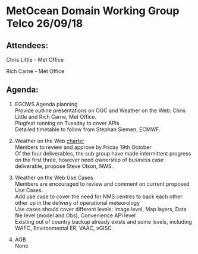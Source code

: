 # MetOcean Domain Working Group Telco 26/09/18 

## Attendees: 

Chris Little - Met Office 

Rich Carne - Met Office 

## Agenda:  

1. EGOWS Agenda planning <br>
Provide outline presentations on OGC and Weather on the Web: Chris Little and Rich Carne, Met Office.<br>
Plugfest running on Tuesday to cover APIs<br>
Detailed timetable to follow from Stephan Siemen, ECMWF. 

2. Weather on the Web [charter](https://github.com/opengeospatial/weather-on-the-web/blob/master/Charter.md)<br>
Members to review and approve by Friday 19th October<br>
Of the four deliverables, the sub group have made intermittent progress on the first three, however need ownership of business case deliverable, propose Steve Olson, NWS. 

3. Weather on the Web Use Cases<br>
Members are encouraged to review and comment on current proposed Use Cases.<br>
Add use case to cover the need for NMS centres to back each other other up in the delivery of operational meteorology<br>
Use cases should cover different levels: Image level, Map layers, Data file level (model and Obs), Convenience API level<br>
Existing out of country backup already exists and some levels, including WAFC, Environmental ER, VAAC, vGISC 

4. AOB<br> 
None
